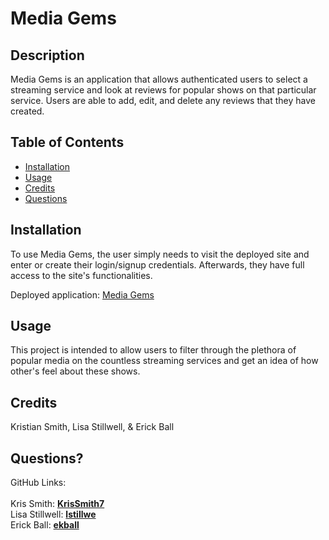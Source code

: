 # Media Gems

## Description
Media Gems is an application that allows authenticated users to select a streaming service and look at reviews for popular shows on that particular service. Users are able to add, edit, and delete any reviews that they have created.   

## Table of Contents
* [Installation](#install)
* [Usage](#usage)
* [Credits](#credits)
* [Questions](#questions)   
         
## <a name="install"> Installation </a>
To use Media Gems, the user simply needs to visit the deployed site and enter or create their login/signup credentials. Afterwards, they have full access to the site's functionalities.   

Deployed application: [Media Gems](https://gentle-dusk-15958.herokuapp.com/)

## <a name="usage"> Usage </a>
This project is intended to allow users to filter through the plethora of popular media on the countless streaming services and get an idea of how other's feel about these shows.   
     
## <a name="credits"> Credits </a>
Kristian Smith, Lisa Stillwell, & Erick Ball  
      
## <a name="questions"> Questions? </a>
GitHub Links: <br /><br />
Kris Smith: **[KrisSmith7](https://github.com/KrisSmith7/)**   
Lisa Stillwell: **[lstillwe](https://github.com/lstillwe/)**   
Erick Ball: **[ekball](https://github.com/ekball/)**   




